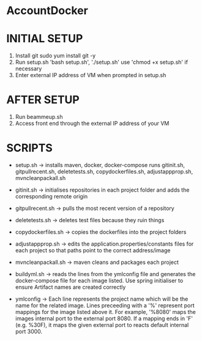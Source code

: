 # AccountDocker

# INITIAL SETUP
1. Install git
  sudo yum install git -y
2. Run setup.sh
  'bash setup.sh', './setup.sh'
  use 'chmod +x setup.sh' if necessary
3. Enter external IP address of VM when prompted in setup.sh 
    
# AFTER SETUP    
1. Run beammeup.sh
2. Access front end through the external IP address of your VM

# SCRIPTS
* setup.sh            -> installs maven, docker, docker-compose
                        runs gitinit.sh, gitpullrecent.sh, deletetests.sh, copydockerfiles.sh, adjustappprop.sh, mvncleanpackall.sh
              
* gitinit.sh          -> initialises repositories in each project folder and adds the corresponding remote origin

* gitpullrecent.sh    -> pulls the most recent version of a repository

* deletetests.sh      -> deletes test files because they ruin things

* copydockerfiles.sh  -> copies the dockerfiles into the project folders

* adjustappprop.sh    -> edits the application.properties/constants files for each project so that paths point to the correct address/image

* mvncleanpackall.sh  -> maven cleans and packages each project 

* buildyml.sh         -> reads the lines from the ymlconfig file and generates the docker-compose file for each image listed. Use spring initialiser to ensure Artifact names are created correctly
* ymlconfig           -> Each line represents the project name which will be the name for the related image. Lines preceeding with a '%' represent port mappings for the image listed above it. For example, '%8080' maps the images internal port to the external port 8080. If a mapping ends in 'F' (e.g. %30F), it maps the given external port to reacts default internal port 3000. 
